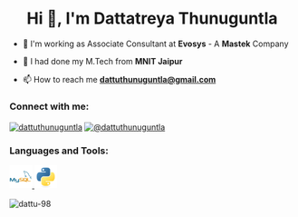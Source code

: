 <h1 align="center">Hi 👋, I'm Dattatreya Thunuguntla</h1>

- 🏫 I'm working as Associate Consultant at **Evosys** - A **Mastek** Company
- 🏫 I had done my M.Tech from **MNIT Jaipur**

- 📫 How to reach me **dattuthunuguntla@gmail.com**

<h3 align="left">Connect with me:</h3>
<p align="left">
<a href="https://linkedin.com/in/dattuthunuguntla" target="blank"><img align="center" src="https://raw.githubusercontent.com/rahuldkjain/github-profile-readme-generator/master/src/images/icons/Social/linked-in-alt.svg" alt="dattuthunuguntla" height="30" width="40" /></a>
<a href="https://medium.com/@dattuthunuguntla" target="blank"><img align="center" src="https://raw.githubusercontent.com/rahuldkjain/github-profile-readme-generator/master/src/images/icons/Social/medium.svg" alt="@dattuthunuguntla" height="30" width="40" /></a>
</p>

<h3 align="left">Languages and Tools:</h3>
<p align="left"> <a href="https://www.mysql.com/" target="_blank"> <img src="https://raw.githubusercontent.com/devicons/devicon/master/icons/mysql/mysql-original-wordmark.svg" alt="mysql" width="40" height="40"/> </a> <a href="https://www.python.org" target="_blank"> <img src="https://raw.githubusercontent.com/devicons/devicon/master/icons/python/python-original.svg" alt="python" width="40" height="40"/> </a> </p>

<p><img align="center" src="https://github-readme-stats.vercel.app/api/top-langs?username=dattu-98&show_icons=true&locale=en&layout=compact" alt="dattu-98" /></p>

<p><!img align="center" src="https://github-readme-streak-stats.herokuapp.com/?user=dattu-98&" alt="dattu-98" /></p>
